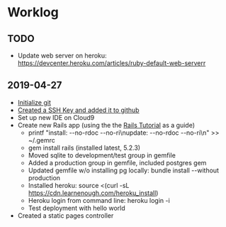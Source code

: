 # Worklog

## TODO

- Update web server on heroku: https://devcenter.heroku.com/articles/ruby-default-web-serverr

## 2019-04-27

- [Initialize git](https://www.atlassian.com/git/tutorials/setting-up-a-repository) 
- [Created a SSH Key and added it to github](https://help.github.com/en/articles/connecting-to-github-with-ssh)
- Set up new IDE on Cloud9
- Create new Rails app (using the the [Rails Tutorial](https://www.railstutorial.org/book/beginning) as a guide)
  - printf "install: --no-rdoc --no-ri\nupdate:  --no-rdoc --no-ri\n" >> ~/.gemrc
  - gem install rails (installed latest, 5.2.3)
  - Moved sqlite to development/test group in gemfile
  - Added a production group in gemfile, included postgres gem
  - Updated gemfile w/o installing pg locally: bundle install --without production
  - Installed heroku: source <(curl -sL https://cdn.learnenough.com/heroku_install)
  - Heroku login from command line: heroku login -i
  - Test deployment with hello world
- Created a static pages controller
